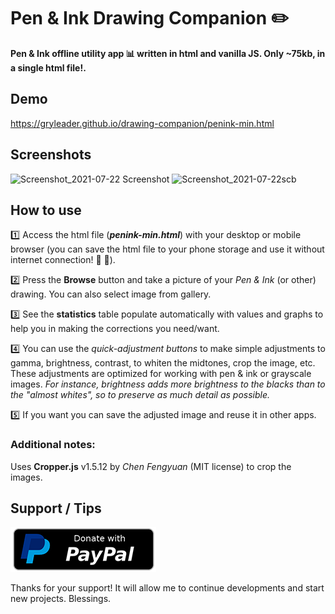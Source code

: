 # Pen & Ink Drawing Companion ✏️
**Pen &amp; Ink offline utility app 📊 written in html and vanilla JS. Only ~75kb, in a single html file!.**

## Demo
https://gryleader.github.io/drawing-companion/penink-min.html

## Screenshots
![Screenshot_2021-07-22 Screenshot](https://user-images.githubusercontent.com/85140033/126723405-00f7ed91-7689-44b1-b7ef-7fb92d79f242.png)
![Screenshot_2021-07-22scb](https://user-images.githubusercontent.com/85140033/126723414-dcf5e3f6-0866-4f88-89fb-5cf189ff4fff.png)

## How to use
1️⃣ Access the html file (***penink-min.html***) with your desktop or mobile browser (you can save the html file to your phone storage and use it without internet connection! 📴 💖).

2️⃣ Press the **Browse** button and take a picture of your *Pen & Ink* (or other) drawing. You can also select image from gallery.

3️⃣ See the **statistics** table populate automatically with values and graphs to help you in making the corrections you need/want.

4️⃣ You can use the *quick-adjustment buttons* to make simple adjustments to gamma, brightness, contrast, to whiten the midtones, crop the image, etc. These adjustments are optimized for working with pen & ink or grayscale images. *For instance, brightness adds more brightness to the blacks than to the "almost whites", so to preserve as much detail as possible.*

5️⃣ If you want you can save the adjusted image and reuse it in other apps.

### Additional notes:
Uses **Cropper.js** v1.5.12 by *Chen Fengyuan* (MIT license) to crop the images.

## Support / Tips
[![paypal](https://github.com/gryLeader/gryleader.github.io/blob/Main/imgs/paypalme.png)](https://paypal.me/EzequielMayan)

Thanks for your support! It will allow me to continue developments and start new projects. Blessings.
